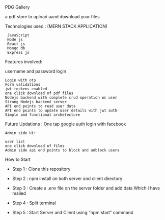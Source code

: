PDG Gallery

a pdf store to upload aand download your files

Technologies used :
(MERN STACK APPLICATION)

     JavaScript
     Node js
     React js
     Mongo db
     Express js


Features involved:

 username and password login 

    Login with otp
    Form validations
    jwt tockens enabled
    one click download of pdf files
    Nodejs backend with complete crud operation on user
    Strong Nodejs backend server
    API end points to read user data
    API end points to update user details with jwt auth
    Simple and functional archetecture

Future Updations :
One tap google auth
login with facebook

    Admin side Ui:

    user list
    one click download of files 
    Admin side api end points to block and unblock users

How to Start

* Step 1 : Clone this repository

* Step 2 : npm install on both server and client directory

* Step 3 : Create a .env file on the server folder and add data Which I have mailed

* Step 4 : Split terminal

* Step 5 : Start Server and Client using "npm start" command